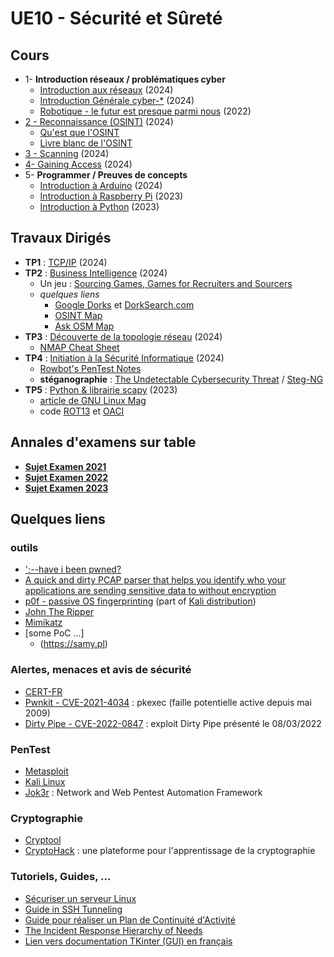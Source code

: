 # UE10 - Sécurité et Sûreté

## Cours
* 1- **Introduction réseaux / problématiques cyber**
  * [Introduction aux réseaux](https://github.com/truillet/ups/blob/master/m2issd/cours/introduction_2024.pdf) (2024)
  * [Introduction Générale cyber-*](https://github.com/truillet/ups/blob/master/m2issd/cours/Cyber_Octobre2023.pdf) (2024)
  * [Robotique - le futur est presque parmi nous](https://github.com/truillet/ups/blob/master/m2issd/cours/Robotique_fevrier_2022.pdf) (2022)
* [2 - Reconnaissance (OSINT)](https://github.com/truillet/ups/blob/master/m2issd/cours/OSINT_Reconnaissance.pdf) (2024)
  * [Qu'est que l'OSINT](https://www.numerama.com/cyberguerre/1628506-quest-ce-que-losint.html)
   * [Livre blanc de l'OSINT](https://ozint.eu/contributions/Livre%20blanc-Le%20cadre%20legal%20OSINT-2023.pdf)
* [3 - Scanning](https://github.com/truillet/ups/blob/master/m2issd/cours/Scanning.pdf) (2024)
* [4- Gaining Access](https://github.com/truillet/ups/blob/master/m2issd/cours/Gaining_Access.pdf) (2024)
* 5- **Programmer / Preuves de concepts**
  * [Introduction à Arduino](https://github.com/truillet/ups/blob/master/m2issd/cours/Introduction_arduino.pdf) (2024) 
  * [Introduction à Raspberry Pi](https://github.com/truillet/ups/blob/master/m2issd/cours/Introduction_RPi.pdf) (2023)
  * [Introduction à Python](https://github.com/truillet/ups/blob/master/m2issd/cours/Introduction_Python.pdf) (2023)  
  
## Travaux Dirigés
* **TP1** : [TCP/IP](https://github.com/truillet/ups/blob/master/m2issd/td/TP1_TCP_IP.pdf) (2024)
* **TP2** : [Business Intelligence](https://github.com/truillet/ups/blob/master/m2issd/td/TP2_BUSINT.pdf) (2024)
   * Un jeu : [Sourcing Games, Games for Recruiters and Sourcers](https://sourcing.games)
   * *quelques liens*
     * [Google Dorks](https://www.exploit-db.com/google-hacking-database) et [DorkSearch.com](https://dorksearch.com)
     * [OSINT Map](https://cybdetective.com/osintmap)
     * [Ask OSM Map](https://overpass-turbo.eu)
* **TP3** : [Découverte de la topologie réseau](https://github.com/truillet/ups/blob/master/m2issd/td/TP3_Scanning.pdf) (2024)
   * [NMAP Cheat Sheet](https://www.stationx.net/nmap-cheat-sheet)
* **TP4** : [Initiation à la Sécurité Informatique](https://github.com/truillet/ups/blob/master/m2issd/td/TP4_Initiation_Securite.pdf) (2024)
   * [Rowbot's PenTest Notes](https://guide.offsecnewbie.com/shells)
   * **stéganographie** : [The Undetectable Cybersecurity Threat](https://builtin.com/cybersecurity/steganography) / [Steg-NG](https://github.com/brandon1024/steg-png)
* **TP5** : [Python & librairie scapy](https://github.com/truillet/ups/blob/master/m2issd/td/TP5_Python_Scapy.pdf) (2023)
   * [article de GNU Linux Mag](https://connect.ed-diamond.com/GNU-Linux-Magazine/GLMFHS-090/Scapy-le-couteau-suisse-Python-pour-le-reseau)
   * code [ROT13](https://github.com/truillet/ups/blob/master/m2issd/code/ROT13.py) et [OACI](https://github.com/truillet/ups/blob/master/m2issd/code/OACI.zip)

## Annales d'examens sur table
* **[Sujet Examen 2021](https://github.com/truillet/ups/blob/master/m2issd/annales/Exam_m2issd_20-21_UE8.pdf)**
* **[Sujet Examen 2022](https://github.com/truillet/ups/blob/master/m2issd/annales/Exam_m2issd_21-22_UE8.pdf)**
* **[Sujet Examen 2023](https://github.com/truillet/ups/blob/master/m2issd/annales/Exam_m2issd_22-23_UE10.pdf)**

## Quelques liens

### outils
* [';--have i been pwned?](https://haveibeenpwned.com)
* [A quick and dirty PCAP parser that helps you identify who your applications are sending sensitive data to without encryption](https://github.com/danielmiessler/Caparser)
* [p0f - passive OS fingerprinting](https://lcamtuf.coredump.cx/p0f3) (part of [Kali distribution](https://tools.kali.org/information-gathering/p0f))
* [John The Ripper](https://www.openwall.com/john)
* [Mimikatz](http://blog.gentilkiwi.com/mimikatz)
* [some PoC ...]
  * (https://samy.pl)

### Alertes, menaces et avis de sécurité
* [CERT-FR](https://www.cert.ssi.gouv.fr)
* [Pwnkit - CVE-2021-4034](https://github.com/arthepsy/CVE-2021-4034) : pkexec (faille potentielle active depuis mai 2009)
* [Dirty Pipe - CVE-2022-0847](https://github.com/Mustafa1986/CVE-2022-0847-DirtyPipe-Exploit/blob/main/dirtypipe.c) : exploit Dirty Pipe présenté le 08/03/2022 

### PenTest
* [Metasploit](https://www.metasploit.com)
* [Kali Linux](https://www.kali.org)
* [Jok3r](https://hakin9.org/jok3r-v3-beta-2-network-and-web-pentest-automation-framework/) : Network and Web Pentest Automation Framework

### Cryptographie
* [Cryptool](https://www.cryptool.org/en)
* [CryptoHack](https://cryptohack.org) : une plateforme pour l'apprentissage de la cryptographie

### Tutoriels, Guides, ...
* [Sécuriser un serveur Linux](https://github.com/imthenachoman/How-To-Secure-A-Linux-Server)
* [Guide in SSH Tunneling](https://www.hackingarticles.in/comprehensive-guide-on-ssh-tunneling)
* [Guide pour réaliser un Plan de Continuité d'Activité](http://www.sgdsn.gouv.fr/uploads/2016/10/guide-pca-sgdsn-110613-normal.pdf)
* [The Incident Response Hierarchy of Needs](https://github.com/swannman/ircapabilities)
* [Lien vers documentation TKinter (GUI) en français](http://tkinter.fdex.eu/index.html)

